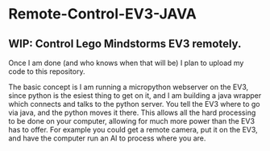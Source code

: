 # Remote-Control-EV3-JAVA
## WIP: Control Lego Mindstorms EV3 remotely. 

Once I am done (and who knows when that will be) I plan to upload my code to this repository. 

The basic concept is I am running a micropython webserver on the EV3, since python is the esiest thing to get on it, and I am building a java wrapper which connects and talks to the python server. You tell the EV3 where to go via java, and the python moves it there. This allows all the hard processing to be done on your computer, allowing for much more power than the EV3 has to offer. For example you could get a remote camera, put it on the EV3, and have the computer run an AI to process where you are. 
